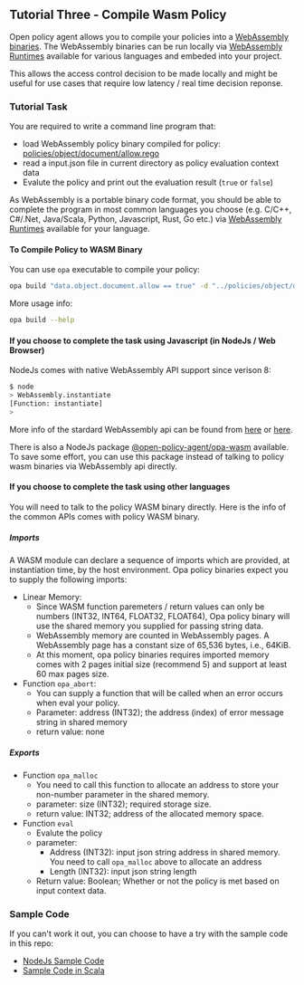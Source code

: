 ## Tutorial Three - Compile Wasm Policy

Open policy agent allows you to compile your policies into a [WebAssembly binaries](https://en.wikipedia.org/wiki/WebAssembly). The WebAssembly binaries can be run locally via [WebAssembly Runtimes](https://github.com/appcypher/awesome-wasm-runtimes) available for various languages and embeded into your project.

This allows the access control decision to be made locally and might be useful for use cases that require low latency / real time decision reponse.

### Tutorial Task

You are required to write a command line program that:
- load WebAssembly policy binary compiled for policy: [policies/object/document/allow.rego](./policies/object/document/allow.rego)
- read a input.json file in current directory as policy evaluation context data
- Evalute the policy and print out the evaluation result (`true` or `false`)

As WebAssembly is a portable binary code format, you should be able to complete the program in most common languages you choose (e.g. C/C++, C#/.Net, Java/Scala, Python, Javascript, Rust, Go etc.) via [WebAssembly Runtimes](https://github.com/appcypher/awesome-wasm-runtimes) available for your language.


#### To Compile Policy to WASM Binary

You can use `opa` executable to compile your policy:

```bash
opa build "data.object.document.allow == true" -d "../policies/object/document/allow.rego"
```

More usage info:
```bash
opa build --help
```

#### If you choose to complete the task using Javascript (in NodeJs / Web Browser)

NodeJs comes with native WebAssembly API support since verison 8:

```bash
$ node
> WebAssembly.instantiate
[Function: instantiate]
> 
```

More info of the stardard WebAssembly api can be found from [here](https://developer.mozilla.org/en-US/docs/Web/JavaScript/Reference/Global_Objects/WebAssembly/instantiate) or [here](http://webassembly.github.io/spec/js-api/index.html).

There is also a NodeJs package [@open-policy-agent/opa-wasm](https://www.npmjs.com/package/@open-policy-agent/opa-wasm) available. To save some effort, you can use this package instead of talking to policy wasm binaries via WebAssembly api directly.


#### If you choose to complete the task using other languages

You will need to talk to the policy WASM binary directly. Here is the info of the common APIs comes with policy WASM binary.

##### Imports

A WASM module can declare a sequence of imports which are provided, at instantiation time, by the host environment. Opa policy binaries expect you to supply the following imports:

- Linear Memory: 
  - Since WASM function paremeters / return values can only be numbers (INT32, INT64, FLOAT32, FLOAT64), Opa policy binary will use the shared memory you supplied for passing string data.
  - WebAssembly memory are counted in WebAssembly pages. A WebAssembly page has a constant size of 65,536 bytes, i.e., 64KiB.
  - At this moment, opa policy binaries requires imported memory comes with 2 pages initial size (recommend 5) and support at least 60 max pages size.
- Function `opa_abort`: 
  - You can supply a function that will be called when an error occurs when eval your policy.
  - Parameter: address (INT32); the address (index) of error message string in shared memory
  - return value: none

##### Exports

- Function `opa_malloc`
  - You need to call this function to allocate an address to store your non-number parameter in the shared memory.
  - parameter: size (INT32); required storage size.
  - return value: INT32; address of the allocated memory space.
- Function `eval`
  - Evalute the policy
  - parameter: 
    - Address (INT32): input json string address in shared memory. You need to call `opa_malloc` above to allocate an address
    - Length (INT32): input json string length
  - Return value: Boolean; Whether or not the policy is met based on input context data.


### Sample Code

If you can't work it out, you can choose to have a try with the sample code in this repo:
- [NodeJs Sample Code](./tutorial3App)
- [Sample Code in Scala](./tutorial3-scala)
